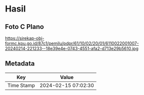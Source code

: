 # Hasil

## Foto C Plano

https://sirekap-obj-formc.kpu.go.id/87c1/pemilu/pdpr/61/10/02/20/01/6110022001007-20240214-221233--18e39e4e-0743-4551-afa2-d713e29b5610.jpg


## Metadata

| Key        | Value               |
| ---------- | ------------------- |
| Time Stamp | 2024-02-15 07:02:30 |



